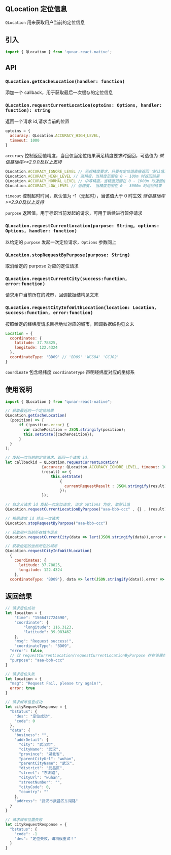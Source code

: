 ## QLocation 定位信息


`QLocation` 用来获取用户当前的定位信息


## 引入

```javascript
import { QLocation } from 'qunar-react-native';
```

## API

### ``QLocation.getCacheLocation(handler: function)``
添加一个 callback，用于获取最后一次缓存的定位信息

### ``QLocation.requestCurrentLocation(optoins: Options, handler: function): string``
返回一个请求 id,请求当前的位置

```javascript
optoins = {
  accuracy: QLocation.ACCURACY_HIGH_LEVEL,
  timeout: 1000
}
```
``accuracy`` 控制返回值精度，当且仅当定位结果满足精度要求时返回，可选值为 *微信基础库>=2.9.0及以上支持*
```javascript
QLocation.ACCURACY_IGNORE_LEVEL // 无视精度要求，只要有定位值直接返回（默认值）
QLocation.ACCURACY_HIGH_LEVEL // 高精度，当精度范围在 0 - 100m 时返回结果
QLocation.ACCURACY_NORMAL_LEVEL // 中等精度，当精度范围在 0 - 1000m 时返回结果
QLocation.ACCURACY_LOW_LEVEL // 低精度， 当精度范围在 0 - 3000m 时返回结果
```
``timeout`` 控制超时时间，默认值为 -1（无超时），当该值大于 0 时生效 *微信基础库>=2.9.0及以上支持*

``purpose`` 返回值，用于标识当前发起的请求，可用于后续进行暂停请求

### ``QLocation.requestCurrentLocation(purpose: String, options: Options, handler: function)``
以给定的 ``purpose`` 发起一次定位请求，``Options`` 参数同上

### ``QLocation.stopRequestByPurpose(purpose: String)``
取消给定的 purpose 对应的定位请求

### ``QLocation.requestCurrentCity(success:function, error:function)``
请求用户当前所在的城市，回调数据结构见文末

### ``QLocation.requestCityInfoWithLocation(location: Location, success:function, error:function)``
按照给定的经纬度请求目标地址对应的城市，回调数据结构见文末
```javascript
Location = {
  coordinates: {
    latitude: 37.78825,
    longitude: 122.4324
  },
  coordinateType: 'BD09' // 'BD09' 'WGS84' 'GCJ02'
}
```
``coordinate`` 包含经纬度
``coordinateType`` 声明经纬度对应的坐标系


## 使用说明
```javascript
import { QLocation } from "qunar-react-native";

// 获取最近的一个定位结果
QLocation.getCacheLocation(
  (position) => {
      if (!position.error) {
        var cachePosition = JSON.stringify(position);
        this.setState({cachePosition});   
      }
  }
);

// 发起一次当前的定位请求，返回一个请求 id，
let callbackid = QLocation.requestCurrentLocation(
                {accuracy: QLocaiton.ACCURACY_IGNORE_LEVEL, timeout: 1000}, 
                (result) => {
                    this.setState(
                        {
                          currentRequestResult : JSON.stringify(result),
                        });
                });

// 自定义请求 id 发起一次定位请求, 请求 options 为空, 取默认值
QLocation.requestCurrentLocationByPurpose("aaa-bbb-ccc" , {} , (result) => { this.setState({currentRequestResult : JSON.stringify(result)});})

// 根据请求 id 终止一次请求
QLocation.stopRequestByPurpose("aaa-bbb-ccc")

// 获取用户当前所在城市信息
QLocation.requestCurrentCity(data => lert(JSON.stringify(data)),error => alert(JSON.stringify(error)));

// 获取给定的坐标所在的城市
QLocation.requestCityInfoWithLocation(
  {
    coordinates: {
      latitude: 37.78825,
      longitude: 122.4324
    },
  coordinateType: 'BD09'}, data => lert(JSON.stringify(data)),error => alert(JSON.stringify(error)));
```

## 返回结果

```javascript
// 请求定位成功
let locaiton = {
	"time": "1566477724690",
	"coordinate": {
		"longitude": 116.3123,
		"latitude": 39.983462
	},
	"msg": "Request success!",
	"coordinateType": "BD09",
  "error": false,
  // 仅 requestCurrentLocation/requestCurrentLocationByPurpose 存在该属性
  "purpose": "aaa-bbb-ccc" 
}

// 请求定位失败
let location = {
  "msg": "Request Fail, please try again!",
  error: true
}

// 请求城市信息成功
let cityRequestResponse = {
  "bstatus": {
    "des": "定位成功",
    "code": 0
  },
  "data": {
    "business": "",
    "addrDetail": {
      "city": "武汉市",
      "cityName": "武汉",
      "province": "湖北省",
      "parentCityUrl": "wuhan",
      "parentCityName": "武汉",
      "district": "武昌区",
      "street": "东湖路",
      "cityUrl": "wuhan",
      "streetNumber": "",
      "cityCode": 0,
      "country": ""
    },
    "address": "武汉市武昌区东湖路"
  }
}

// 请求城市位置失败
let cityRequestResponse = {
  "bstatus": {
    "code": -1
    "des": "定位失败，请稍候重试！"
  }
}
```





